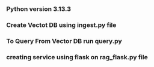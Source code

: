 ### Python version 3.13.3

### Create Vectot DB using ingest.py file 


### To Query From Vector DB run query.py 


### creating service using flask on rag_flask.py file